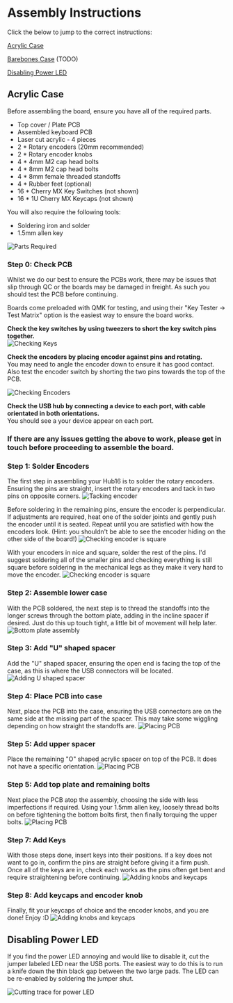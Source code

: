 # Assembly Instructions

Click the below to jump to the correct instructions:

[Acrylic Case](#acrylic-case)

[Barebones Case]() (TODO)

[Disabling Power LED](#disabling-power-LED)

## Acrylic Case

Before assembling the board, ensure you have all of the required parts.

* Top cover / Plate PCB
* Assembled keyboard PCB
* Laser cut acrylic - 4 pieces
* 2 * Rotary encoders (20mm recommended)
* 2 * Rotary encoder knobs
* 4 * 4mm M2 cap head bolts
* 4 * 8mm M2 cap head bolts
* 4 * 8mm female threaded standoffs
* 4 * Rubber feet (optional)
* 16 * Cherry MX Key Switches (not shown)
* 16 * 1U Cherry MX Keycaps (not shown)

You will also require the following tools:

* Soldering iron and solder
* 1.5mm allen key

![Parts Required](imgs/assembly-instructions/required-parts.JPG)

### Step 0: Check PCB

Whilst we do our best to ensure the PCBs work, there may be issues that slip through QC or the boards may be damaged in freight. As such you should test the PCB before continuing.

Boards come preloaded with QMK for testing, and using their "Key Tester -> Test Matrix" option is the easiest way to ensure the board works.

**Check the key switches by using tweezers to short the key switch pins together.**  
![Checking Keys](imgs/assembly-instructions/check-switches.JPG)

**Check the encoders by placing encoder against pins and rotating.**  
You may need to angle the encoder down to ensure it has good contact. Also test the encoder switch by shorting the two pins towards the top of the PCB.

![Checking Encoders](imgs/assembly-instructions/check-encoders.JPG)

**Check the USB hub by connecting a device to each port, with cable orientated in both orientations.**  
You should see a your device appear on each port.

### **If there are any issues getting the above to work, please get in touch before proceeding to assemble the board.**

### Step 1: Solder Encoders

The first step in assembling your Hub16 is to solder the rotary encoders. Ensuring the pins are straight, insert the rotary encoders and tack in two pins on opposite corners.
![Tacking encoder](imgs/assembly-instructions/step-1-1.JPG)

Before soldering in the remaining pins, ensure the encoder is perpendicular. If adjustments are required, heat one of the solder joints and gently push the encoder until it is seated. Repeat until you are satisfied with how the encoders look. (Hint: you shouldn't be able to see the encoder hiding on the other side of the board!)
![Checking encoder is square](imgs/assembly-instructions/step-1-2.JPG)

With your encoders in nice and square, solder the rest of the pins. I'd suggest soldering all of the smaller pins and checking everything is still square before soldering in the mechanical legs as they make it very hard to move the encoder.
![Checking encoder is square](imgs/assembly-instructions/step-1-3.JPG)

### Step 2: Assemble lower case

With the PCB soldered, the next step is to thread the standoffs into the longer screws through the bottom plate, adding in the incline spacer if desired. Just do this up touch tight, a little bit of movement will help later.
![Bottom plate assembly](imgs/assembly-instructions/step-2.JPG)

### Step 3: Add "U" shaped spacer

Add the "U" shaped spacer, ensuring the open end is facing the top of the case, as this is where the USB connectors will be located.
![Adding U shaped spacer](imgs/assembly-instructions/step-3.JPG)

### Step 4: Place PCB into case

Next, place the PCB into the case, ensuring the USB connectors are on the same side at the missing part of the spacer. This may take some wiggling depending on how straight the standoffs are.
![Placing PCB](imgs/assembly-instructions/step-4.JPG)

### Step 5: Add upper spacer

Place the remaining "O" shaped acrylic spacer on top of the PCB. It does not have a specific orientation.
![Placing PCB](imgs/assembly-instructions/step-5.JPG)

### Step 5: Add top plate and remaining bolts

Next place the PCB atop the assembly, choosing the side with less imperfections if required. Using your 1.5mm allen key, loosely thread bolts on before tightening the bottom bolts first, then finally torquing the upper bolts.
![Placing PCB](imgs/assembly-instructions/step-6.JPG)

### Step 7: Add Keys

With those steps done, insert keys into their positions. If a key does not want to go in, confirm the pins are straight before giving it a firm push. Once all of the keys are in, check each works as the pins often get bent and require straightening before continuing.
![Adding knobs and keycaps](imgs/assembly-instructions/step-7.JPG)

### Step 8: Add keycaps and encoder knob

Finally, fit your keycaps of choice and the encoder knobs, and you are done! Enjoy :D
![Adding knobs and keycaps](imgs/assembly-instructions/step-8.JPG)

## Disabling Power LED

If you find the power LED annoying and would like to disable it, cut the jumper labeled LED near the USB ports. The easiest way to do this is to run a knife down the thin black gap between the two large pads. The LED can be re-enabled by soldering the jumper shut.

![Cutting trace for power LED](imgs/assembly-instructions/led-cut.JPG)
